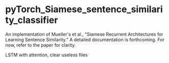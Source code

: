 # pyTorch_Siamese_sentence_similarity_classifier
An implementation of Mueller's et al.,  "Siamese Recurrent Architectures for Learning Sentence Similarity." 
A detailed documentation is forthcoming. For now, refer to the paper for clarity.

LSTM with attention, clear useless files